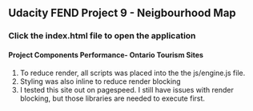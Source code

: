 ﻿## Udacity FEND Project 9 - Neigbourhood Map

### Click the index.html file to open the application

#### Project Components Performance- Ontario Tourism Sites
1. To reduce render, all scripts was placed into the the js/engine.js file.
2. Styling was also inline to reduce render blocking
3. I tested this site out on pagespeed. I still have issues with render blocking, but those libraries are needed to execute first.
